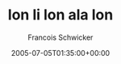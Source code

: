 ---
title: 'lon li lon ala lon'
posts: 4
hash: 't424'
author: 'Francois Schwicker'
date: 2005-07-05T01:35:00+00:00
sources:
  - http://forums.tokipona.org/viewtopic.php%3Ft=424.html
---